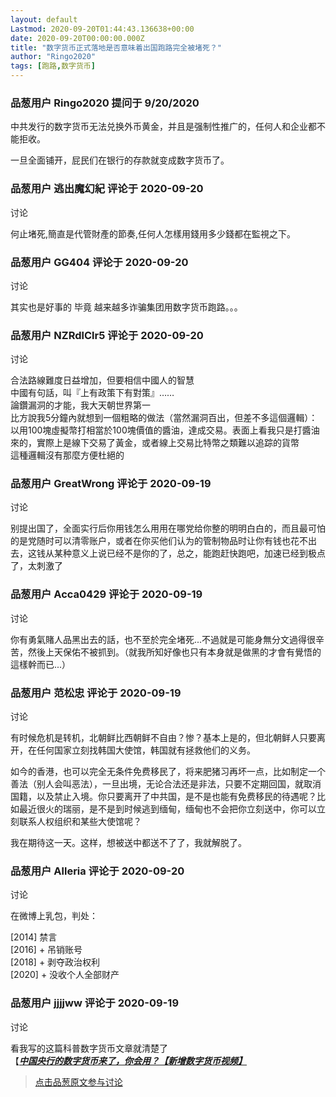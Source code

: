 ```yaml
---
layout: default
Lastmod: 2020-09-20T01:44:43.136638+00:00
date: 2020-09-20T00:00:00.000Z
title: "数字货币正式落地是否意味着出国跑路完全被堵死？"
author: "Ringo2020"
tags: [跑路,数字货币]
---
```



### 品葱用户 **Ringo2020** 提问于 9/20/2020
    
中共发行的数字货币无法兑换外币黄金，并且是强制性推广的，任何人和企业都不能拒收。  
  
一旦全面铺开，屁民们在银行的存款就变成数字货币了。
    
                

### 品葱用户 **逃出魔幻紀** 评论于 2020-09-20
讨论

        
何止堵死,簡直是代管財產的節奏,任何人怎樣用錢用多少錢都在監視之下。
        
                

### 品葱用户 **GG404** 评论于 2020-09-20
讨论

        
其实也是好事的 毕竟 越来越多诈骗集团用数字货币跑路。。。
        
                

### 品葱用户 **NZRdlClr5** 评论于 2020-09-20
讨论

        
合法路線難度日益增加，但要相信中國人的智慧  
中國有句話，叫『上有政策下有對策』……  
論鑽漏洞的才能，我大天朝世界第一  
比方說我5分鐘內就想到一個粗略的做法（當然漏洞百出，但差不多這個邏輯）：以用100塊虛擬幣打相當於100塊價值的醬油，達成交易。表面上看我只是打醬油來的，實際上是線下交易了黃金，或者線上交易比特幣之類難以追踪的貨幣  
這種邏輯沒有那麼方便杜絕的
        
                

### 品葱用户 **GreatWrong** 评论于 2020-09-19
讨论

        
别提出国了，全面实行后你用钱怎么用用在哪党给你整的明明白白的，而且最可怕的是党随时可以清零账户，或者在你买他们认为的管制物品时让你有钱也花不出去，这钱从某种意义上说已经不是你的了，总之，能跑赶快跑吧，加速已经到极点了，太刺激了
        
                

### 品葱用户 **Acca0429** 评论于 2020-09-19
讨论

        
你有勇氣賭人品黑出去的話，也不至於完全堵死...不過就是可能身無分文過得很辛苦，然後上天保佑不被抓到。（就我所知好像也只有本身就是做黑的才會有覺悟的這樣幹而已...）
        
                

### 品葱用户 **范松忠** 评论于 2020-09-19
讨论

        
有时候危机是转机，北朝鲜比西朝鲜不自由？惨？基本上是的，但北朝鲜人只要离开，在任何国家立刻找韩国大使馆，韩国就有拯救他们的义务。  
  
如今的香港，也可以完全无条件免费移民了，将来肥猪习再坏一点，比如制定一个善法（别人会叫恶法），一旦出境，无论合法还是非法，只要不定期回国，就取消国籍，以及禁止入境。你只要离开了中共国，是不是也能有免费移民的待遇呢？比如最近很火的瑞丽，是不是到时候逃到缅甸，缅甸也不会把你立刻送中，你可以立刻联系人权组织和某些大使馆呢？  
  
我在期待这一天。这样，想被送中都送不了了，我就解脱了。
        
                

### 品葱用户 **Alleria** 评论于 2020-09-20
讨论

        
在微博上乳包，判处：  
  
\[2014\] 禁言  
\[2016\] + 吊销账号  
\[2018\] + 剥夺政治权利  
\[2020\] + 没收个人全部财产
        
                

### 品葱用户 **jjjjww** 评论于 2020-09-19
讨论

        
看我写的这篇科普数字货币文章就清楚了  
【[**_中国央行的数字货币来了，你会用？【新增数字货币视频】_**](https://pincong.rocks/article/23332 "https://pincong.rocks/article/23332")
        
                





> [点击品葱原文参与讨论](https://pincong.rocks/question/31212)

